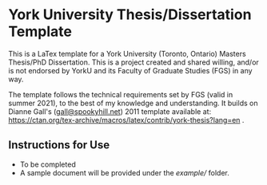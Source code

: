 # York University Thesis/Dissertation Template

This is a LaTex template for a York University (Toronto, Ontario) Masters Thesis/PhD Dissertation. This is a project created and shared willing, and/or is not endorsed by YorkU and its Faculty of Graduate Studies (FGS) in any way.

The template follows the technical requirements set by FGS (valid in summer 2021), to the best of my knowledge and understanding. It builds on Dianne Gall's (<gall@spookyhill.net>) 2011 template available at: https://ctan.org/tex-archive/macros/latex/contrib/york-thesis?lang=en .

## Instructions for Use
- To be completed
- A sample document will be provided under the *example/* folder.
